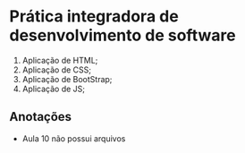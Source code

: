 # Prática integradora de desenvolvimento de software

1. Aplicação de HTML;
2. Aplicação de CSS;
3. Aplicação de BootStrap;
4. Aplicação de JS;

## Anotações

* Aula 10 não possui arquivos
